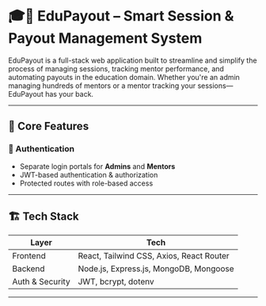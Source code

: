# 🎓💸 EduPayout – Smart Session & Payout Management System

EduPayout is a full-stack web application built to streamline and simplify the process of managing sessions, tracking mentor performance, and automating payouts in the education domain. Whether you're an admin managing hundreds of mentors or a mentor tracking your sessions—EduPayout has your back.

---

## 🧠 Core Features

### 🔐 Authentication
- Separate login portals for **Admins** and **Mentors**
- JWT-based authentication & authorization
- Protected routes with role-based access

---

## 🏗️ Tech Stack

| Layer         | Tech |
|---------------|------|
| Frontend      | React, Tailwind CSS, Axios, React Router |
| Backend       | Node.js, Express.js, MongoDB, Mongoose |
| Auth & Security | JWT, bcrypt, dotenv |

---


